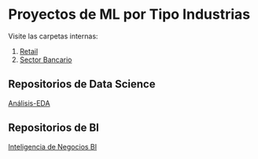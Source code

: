 # Proyectos de ML por Tipo Industrias  

Visite las carpetas internas:
1. [Retail](https://github.com/luishernand/Mis-proyectos-de-ML-por-tipo-Industrias/tree/main/Retail) 
2. [Sector Bancario](https://github.com/luishernand/Mis-proyectos-de-ML-por-tipo-Industrias/tree/main/Sector%20Bancario-Seguros)  

## Repositorios de Data Science 
[Análisis-EDA](https://luishernand.github.io/Analisis-EDA-predicciones/)

## Repositorios de BI 
[Inteligencia de Negocios BI](https://luishernand.github.io/Inteligencia-de-Negocios/)

